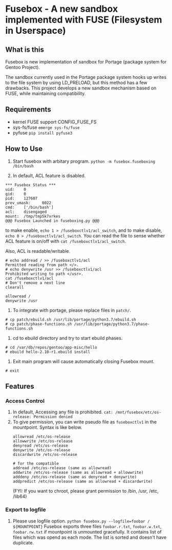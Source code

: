 # Fusebox - A new sandbox implemented with FUSE (Filesystem in Userspace)

## What is this

Fusebox is new implementation of sandbox for Portage (package system for Gentoo Project).

The sandbox currently used in the Portage package system hooks up writes to the file system by using LD_PRELOAD, but this method has a few drawbacks.  This project develops a new sandbox mechanism based on FUSE, while maintaining compatibility.

## Requirements
- kernel FUSE support CONFIG_FUSE_FS
- sys-fs/fuse `emerge sys-fs/fuse`
- pyfuse `pip install pyfuse3`

## How to Use

1. Start fusebox with arbitary program.
`python -m fusebox.fuseboxing /bin/bash`

1. In default, ACL feature is disabled.
```
*** Fusebox Status ***
uid:    0
gid:    0
pid:    127607
prev_umask:     0022
cmd:    ['/bin/bash']
acl:    disengaged
mount:  /tmp/tmp5k7xrkes
@@@ Fusebox Launched in fuseboxing.py @@@
```

to make enable, `echo 1 > /fuseboxctlv1/acl_switch`, and
to make disable, `echo 0 > /fuseboxctlv1/acl_switch`.
You can read the file to sense whether ACL feature is on/off with
`cat /fuseboxctlv1/acl_switch`.

Also, ACL is readable/writable.
```
# echo addread / >> /fuseboxctlv1/acl
Permitted reading from path </>.
# echo denywrite /usr >> /fuseboxctlv1/acl
Prohibited writing to path </usr>.
cat /fuseboxctlv1/acl
# Don't remove a next line
clearall

allowread /
denywrite /usr
```

1. To integrate with portage, please replace files in `patch/`.
```
# cp patch/ebuild.sh /usr/lib/portage/python3.7/ebuild.sh
# cp patch/phase-functions.sh /usr/lib/portage/python3.7/phase-functions.sh
```

1. cd to ebuild directory and try to start ebuild phases.
```
# cd /var/db/repos/gentoo/app-misc/hello
# ebuild hello-2.10-r1.ebuild install
```

1. Exit main program will cause automatically closing Fusebox mount.
```
# exit
```

## Features
### Access Control
1. In default, Accessing any file is prohibited.
```cat: /mnt/fusebox/etc/os-release: Permission denied```
1. To give permission, you can write pseudo file as `fuseboxctlv1` in the mountpoint.
   Syntax is like below.
   ```
   allowread /etc/os-release
   allowwrite /etc/os-release
   denyread /etc/os-release
   denywrite /etc/os-release
   discardwrite /etc/os-release
   
   # for the compatible
   addread /etc/os-release (same as allowread)
   addwrite /etc/os-release (same as allowread + allowwrite)
   adddeny /etc/os-release (same as denyread + denywrite)
   addpredict /etc/os-release (same as allowread + discardwrite)
   ```
   (FYI: If you want to chroot, please grant permission to /bin, /usr, /etc, /lib64)

### Export to logfile
1. Please use logfile option.
`python fusebox.py --logfile=foobar / ${MOUNTPOINT}`
Fusebox exports three files `foobar.r.txt`, `foobar.w.txt`, `foobar.rw.txt` if mountpoint is unmounted gracefully.
It contains list of files which was opend as each mode.
The list is sorted and doesn't have duplicate.
